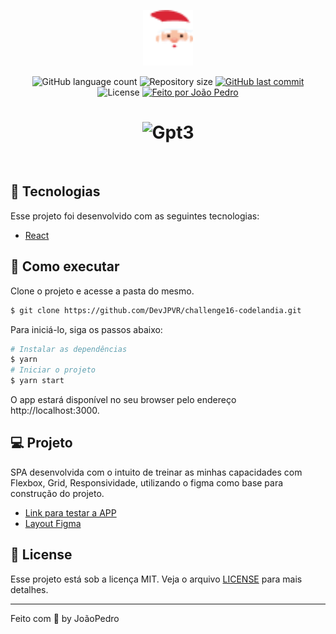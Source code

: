 <p align="center">
  <img alt="Natal" src="src/assets/logo.png" width="80px">
</p>

<p align="center">
  <img alt="GitHub language count" src="https://img.shields.io/github/languages/count/DevJPVR/challenge16-codelandia?color=%2304D361">

  <img alt="Repository size" src="https://img.shields.io/github/repo-size/DevJPVR/challenge16-codelandia">

  
  <a href="https://github.com/DevJPVR/challenge16-codelandia/commits/master">
    <img alt="GitHub last commit" src="https://img.shields.io/github/last-commit/DevJPVR/challenge16-codelandia">
  </a>
    
   <img alt="License" src="https://img.shields.io/badge/license-MIT-brightgreen">
   <a href="https://github.com/DevJPVR/gpt3-responsive/blob/main/LICENSE">


  <a href="#">
    <img alt="Feito por João Pedro" src="https://img.shields.io/badge/feito%20por-JoaoPedro-%237519C1">
  </a>
  

 
</p>


<h1 align="center">
    <img alt="Gpt3" src=".github/codelandia.gif" />
</h1>


<br>

## 🧪 Tecnologias

Esse projeto foi desenvolvido com as seguintes tecnologias:

- [React](https://reactjs.org)


## 🚀 Como executar

Clone o projeto e acesse a pasta do mesmo.

```bash
$ git clone https://github.com/DevJPVR/challenge16-codelandia.git
```

Para iniciá-lo, siga os passos abaixo:
```bash
# Instalar as dependências
$ yarn
# Iniciar o projeto
$ yarn start
```
O app estará disponível no seu browser pelo endereço http://localhost:3000.


## 💻 Projeto

SPA desenvolvida com o intuito de treinar as minhas capacidades com Flexbox, Grid, Responsividade, utilizando o figma como base para construção do projeto.

- [Link para testar a APP](https://zen-curie-179b30.netlify.app/)
- [Layout Figma](https://www.figma.com/file/Yb9IBH56g7T1hdIyZ3BMNO/Desafios---Codel%C3%A2ndia?node-id=39341%3A687)


## 📝 License

Esse projeto está sob a licença MIT. Veja o arquivo [LICENSE](https://github.com/DevJPVR/challenge16-codelandia/blob/main/LICENSE) para mais detalhes.

---

Feito com 💜 by JoãoPedro
